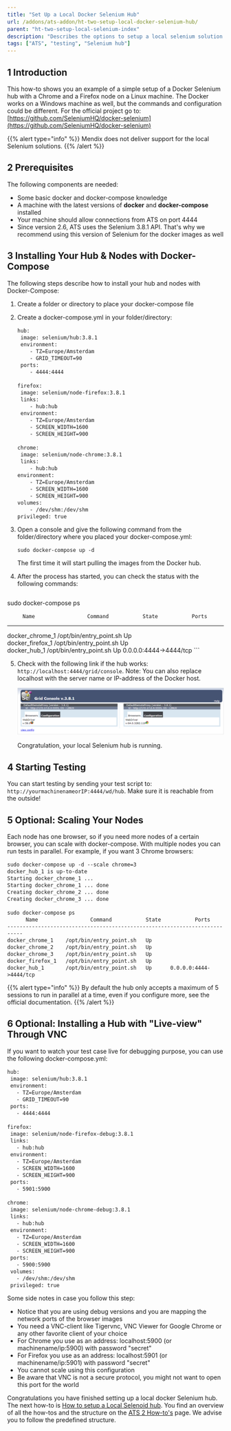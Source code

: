 ```yaml
---
title: "Set Up a Local Docker Selenium Hub"
url: /addons/ats-addon/ht-two-setup-local-docker-selenium-hub/
parent: "ht-two-setup-local-selenium-index"
description: "Describes the options to setup a local selenium solution."
tags: ["ATS", "testing", "Selenium hub"]
---
```


## 1 Introduction

This how-to shows you an example of a simple setup of a Docker Selenium hub with a Chrome and a Firefox node on a Linux machine. The Docker works on a Windows machine as well, but the commands and configuration could be different. For the official project go to: [https://github.com/SeleniumHQ/docker-selenium](https://github.com/SeleniumHQ/docker-selenium)

{{% alert type="info" %}}
Mendix does not deliver support for the local Selenium solutions. 
{{% /alert %}}

## 2 Prerequisites

The following components are needed:

* Some basic docker and docker-compose knowledge
* A machine with the latest versions of **docker** and **docker-compose** installed
* Your machine should allow connections from ATS on port 4444
* Since version 2.6, ATS uses the Selenium 3.8.1 API. That's why we recommend using this version of Selenium for the docker images as well

## 3 Installing Your Hub & Nodes with Docker-Compose

The following steps describe how to install your hub and nodes with Docker-Compose:

1. Create a folder or directory to place your docker-compose file
2.  Create a docker-compose.yml in your folder/directory: 

	```
	hub: 
	 image: selenium/hub:3.8.1
	 environment:
		- TZ=Europe/Amsterdam
		- GRID_TIMEOUT=90
	 ports:
		- 4444:4444
    
	firefox:
	 image: selenium/node-firefox:3.8.1
	 links:
		- hub:hub
	 environment:
		- TZ=Europe/Amsterdam
		- SCREEN_WIDTH=1600
		- SCREEN_HEIGHT=900
    
	chrome:
	 image: selenium/node-chrome:3.8.1
	 links:
		- hub:hub
	environment:
		- TZ=Europe/Amsterdam
		- SCREEN_WIDTH=1600
		- SCREEN_HEIGHT=900
	volumes:
		- /dev/shm:/dev/shm
	privileged: true
	```

3.  Open a console and give the following command from the folder/directory where you placed your docker-compose.yml:

	```
	sudo docker-compose up -d
	```

	The first time it will start pulling the images from the Docker hub.

4.  After the process has started, you can check the status with the following commands:

	```
   sudo docker-compose ps

         Name                 Command           State           Ports         
   ---------------------------------------------------------------------
   docker_chrome_1    /opt/bin/entry_point.sh   Up                            
   docker_firefox_1   /opt/bin/entry_point.sh   Up                            
   docker_hub_1       /opt/bin/entry_point.sh   Up      0.0.0.0:4444->4444/tcp
	```

5.  Check with the following link if the hub works: `http://localhost:4444/grid/console`. Note: You can also replace localhost with the server name or IP-address of the Docker host.

	![](attachments/ht-two-setup-loc-sel-ix/ht-two-setup-local-docker-selenium-hub/docker_grid.png)

	Congratulation, your local Selenium hub is running.

## 4 Starting Testing

You can start testing by sending your test script to: `http://yourmachinenameorIP:4444/wd/hub`. Make sure it is reachable from the outside!

## 5 Optional: Scaling Your Nodes

Each node has one browser, so if you need more nodes of a certain browser, you can scale with docker-compose. With multiple nodes you can run tests in parallel. For example, if you want 3 Chrome browsers:

   ```
   sudo docker-compose up -d --scale chrome=3
   docker_hub_1 is up-to-date
   Starting docker_chrome_1 ... 
   Starting docker_chrome_1 ... done
   Creating docker_chrome_2 ... done
   Creating docker_chrome_3 ... done

   sudo docker-compose ps
         Name                 Command           State           Ports         
   ---------------------------------------------------------------------------
   docker_chrome_1    /opt/bin/entry_point.sh   Up                            
   docker_chrome_2    /opt/bin/entry_point.sh   Up                            
   docker_chrome_3    /opt/bin/entry_point.sh   Up                            
   docker_firefox_1   /opt/bin/entry_point.sh   Up                            
   docker_hub_1       /opt/bin/entry_point.sh   Up      0.0.0.0:4444->4444/tcp
   ```

{{% alert type="info" %}}
By default the hub only accepts a maximum of 5 sessions to run in parallel at a time, even if you configure more, see the official documentation.
{{% /alert %}}

## 6 Optional: Installing a Hub with "Live-view" Through VNC

If you want to watch your test case live for debugging purpose, you can use the following docker-compose.yml:

    hub: 
     image: selenium/hub:3.8.1
     environment:
       - TZ=Europe/Amsterdam
       - GRID_TIMEOUT=90
     ports:
       - 4444:4444
    
    firefox:
     image: selenium/node-firefox-debug:3.8.1
     links:
       - hub:hub
     environment:
       - TZ=Europe/Amsterdam
       - SCREEN_WIDTH=1600
       - SCREEN_HEIGHT=900
     ports:
       - 5901:5900
    
    chrome:
     image: selenium/node-chrome-debug:3.8.1
     links:
       - hub:hub
     environment:
       - TZ=Europe/Amsterdam
       - SCREEN_WIDTH=1600
       - SCREEN_HEIGHT=900
     ports:
       - 5900:5900
     volumes:
       - /dev/shm:/dev/shm
     privileged: true

Some side notes in case you follow this step:

* Notice that you are using debug versions and you are mapping the network ports of the browser images 
* You need a VNC-client like Tigervnc, VNC Viewer for Google Chrome or any other favorite client of your choice
* For Chrome you use as an address: localhost:5900 (or machinename/ip:5900) with password "secret"
* For Firefox you use as an address: localhost:5901 (or machinename/ip:5901) with password "secret"
* You cannot scale using this configuration
* Be aware that VNC is not a secure protocol, you might not want to open this port for the world

Congratulations you have finished setting up a local docker Selenium hub. The next how-to is [How to setup a Local Selenoid hub](ht-two-setup-local-selenoid-hub). You find an overview of all the how-tos and the structure on the [ATS 2 How-to's](ht-two) page. We advise you to follow the predefined structure.
